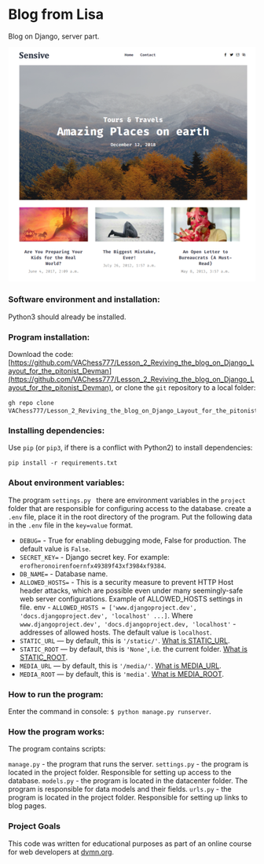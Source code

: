 # Blog from Lisa

Blog on Django, server part.

![](https://github.com/VAChess777/images_/blob/8e9905fc6bc9f548f7486f5d7a93468ea0494a1c/Django%20blog.png)

### Software environment and installation:

Python3 should already be installed.

### Program installation:

Download the code: [https://github.com/VAChess777/Lesson_2_Reviving_the_blog_on_Django_Layout_for_the_pitonist_Devman](https://github.com/VAChess777/Lesson_2_Reviving_the_blog_on_Django_Layout_for_the_pitonist_Devman), or clone the `git` repository to a local folder:
```
gh repo clone VAChess777/Lesson_2_Reviving_the_blog_on_Django_Layout_for_the_pitonist_Devman
```

### Installing dependencies:

Use `pip` (or `pip3`, if there is a conflict with Python2) to install dependencies:
```bach
pip install -r requirements.txt
```

### About environment variables:

The program `settings.py ` there are environment variables in the `project` folder that are responsible for configuring access to the database.
create a `.env` file, place it in the root directory of the program. Put the following data in the `.env` file in the `key=value` format.

- `DEBUG=` - True for enabling debugging mode, False for production. The default value is `False`.
- `SECRET_KEY=` - Django secret key. For example: `erofheronoirenfoernfx49389f43xf3984xf9384`.
- `DB_NAME=` - Database name.
- `ALLOWED_HOSTS=` - This is a security measure to prevent HTTP Host header attacks, which are possible even under many seemingly-safe web server configurations.
Example of ALLOWED_HOSTS settings in file. env - `ALLOWED_HOSTS = ['www.djangoproject.dev', 'docs.djangoproject.dev', 'localhost' ...]`. Where
`www.djangoproject.dev', 'docs.djangoproject.dev, 'localhost'` -  addresses of allowed hosts. The default value is `localhost`.
- `STATIC_URL` — by default, this is `'/static/'`. [What is STATIC_URL](https://docs.djangoproject.com/en/3.0/ref/settings/#std:setting-STATIC_URL).
- `STATIC_ROOT` — by default, this is `'None'`, i.e. the current folder. [What is STATIC_ROOT](https://docs.djangoproject.com/en/3.0/ref/settings/#std:setting-STATIC_ROOT).
- `MEDIA_URL` — by default, this is `'/media/'`. [What is MEDIA_URL](https://docs.djangoproject.com/en/3.0/ref/settings/#std:setting-MEDIA_URL).
- `MEDIA_ROOT` — by default, this is `'media'`. [What is MEDIA_ROOT](https://docs.djangoproject.com/en/3.0/ref/settings/#std:setting-MEDIA_ROOT).

### How to run the program:

Enter the command in console: `$ python manage.py runserver`.

### How the program works:

The program contains scripts:

```manage.py``` - the program that runs the server.
```settings.py``` - the program is located in the project folder. Responsible for setting up access to the database.
```models.py``` - the program is located in the datacenter folder. The program is responsible for data models and their fields.
```urls.py``` - the program is located in the project folder. Responsible for setting up links to blog pages.

### Project Goals

This code was written for educational purposes as part of an online course for web developers at [dvmn.org](https://dvmn.org/).
